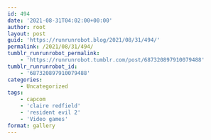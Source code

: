 ```yaml
---
id: 494
date: '2021-08-31T04:02:00+00:00'
author: root
layout: post
guid: 'https://runrunrobot.blog/2021/08/31/494/'
permalink: /2021/08/31/494/
tumblr_runrunrobot_permalink:
    - 'https://runrunrobot.tumblr.com/post/687320897910079488'
tumblr_runrunrobot_id:
    - '687320897910079488'
categories:
    - Uncategorized
tags:
    - capcom
    - 'claire redfield'
    - 'resident evil 2'
    - 'Video games'
format: gallery
---
```


